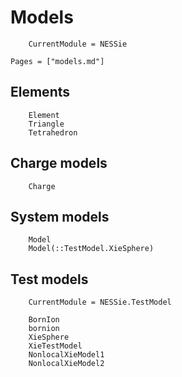 # Models
```@meta
    CurrentModule = NESSie
```

```@index
Pages = ["models.md"]
```

## Elements
```@docs
    Element
    Triangle
    Tetrahedron
```

## Charge models
```@docs
    Charge
```

## System models
```@docs
    Model
    Model(::TestModel.XieSphere)
```

## Test models
```@meta
    CurrentModule = NESSie.TestModel
```

```@docs
    BornIon
    bornion
    XieSphere
    XieTestModel
    NonlocalXieModel1
    NonlocalXieModel2
```
